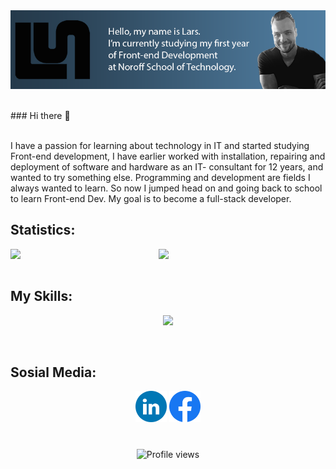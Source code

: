 
<div display="inline-block" align=center>
<img align="center" src="https://github.com/larssandell/LarsSandell/blob/main/lars-bannerv3.png" />

</div>
<br>
<br>
### Hi there 👋
<p>
  <br>
I have a passion for learning about technology in IT and started studying Front-end development, I have earlier worked with installation, repairing and deployment of software and hardware as an IT- consultant for 12 years, and wanted to try something else. Programming and development are fields I always wanted to learn. So now I jumped head on and going back to school to learn Front-end Dev. My goal is to become a full-stack developer. 
</p>
<h2>Statistics:</h2>
<div>
 <img class="img" align="left" width="47%" src="https://github-readme-stats.vercel.app/api?username=larssandell&show_icons=true&theme=dark" />
 <img class="img" align="left" width="47%" src="https://github-readme-stats.vercel.app/api/top-langs/?username=larssandell&theme=dark&layout=compact" />
</div>
<br>
<br>
<div> 
<h2 align="left">My Skills:</h2>
    <p align="center">
  <a href="https://skillicons.dev">
    <img src="https://skillicons.dev/icons?i=js,html,css,figma,github,ai,ps,netlify,vscode" />
  </a>
</p>
  </div>
<br>
  
<h2>Sosial Media:</h2>
  
<div align="center">
<a href="https://www.linkedin.com/in/lars-sandell"><img height="50" src="https://github.com/larssandell/LarsSandell/blob/main/LinkedIN.png?raw=true"></a>
<a href="https://www.facebook.com/BingoPingo"><img height="50" src="https://github.com/larssandell/LarsSandell/blob/main/Facebook.png?raw=true"></a>
</div>
<br>

### 
<div align="center">

![Profile views](https://gpvc.arturio.dev/larssandell)  
 
</div>

